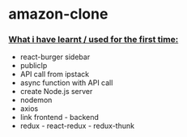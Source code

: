 # amazon-clone 

### <ins>What i have learnt / used for the first time:</ins>

- react-burger sidebar
- publicIp
- API call from ipstack
- async function with API call
- create Node.js server
- nodemon
- axios
- link frontend - backend
- redux - react-redux - redux-thunk
